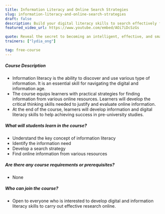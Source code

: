 ```yaml
---
title: Information Literacy and Online Search Strategies
slug: information-literacy-and-online-search-strategies
draft: false
description: Build your digital literacy skills to search effectively for online information
featured_video_url: https://www.youtube.com/embed/AOi7iDcSzGs

quote: Reveal the secret to becoming an intelligent, effective, and smarter web searcher
trainers: ["lydia_ong"]

tag: free-course
---
```


<section id="course_info" class="py-5">
  <div class="container">
    <div class="row">
      <div class="col-lg-6 mb-3">
        <div class="course_info__content">
          <div class="course_info__content-align">
            <h5>Course Description</h5>
            <ul class="terms-condition__list">
              <li class="terms-condition__list-point">
                Information literacy is the ability to discover and use
                various type of information. It is an essential skill for
                navigating the digital and information age.
              </li>
              <li class="terms-condition__list-point">
                The course equips learners with practical strategies for
                finding information from various online resources. Learners
                will develop the critical thinking skills needed to justify
                and evaluate online information.
              </li>
              <li class="terms-condition__list-point">
                At the end of the course, learners will develop information
                and digital literacy skills to help achieving success in
                pre-university studies.
              </li>
            </ul>
          </div>
        </div>
      </div>
      <div class="col-lg-6 mb-3">
        <div class="course_info__content">
          <div class="course_info__content-align">
            <h5>What will students learn in the course?</h5>
            <ul class="terms-condition__list">
              <li class="terms-condition__list-point">
                Understand the key concept of information literacy
              </li>
              <li class="terms-condition__list-point">
                Identify the information need
              </li>
              <li class="terms-condition__list-point">
                Develop a search strategy
              </li>
              <li class="terms-condition__list-point">
                Find online information from various resources
              </li>
            </ul>
            <h5>Are there any course requirements or prerequisites?</h5>
            <ul class="terms-condition__list">
              <li class="terms-condition__list-point">None</li>
            </ul>
            <h5>Who can join the course?</h5>
            <ul class="terms-condition__list">
              <li class="terms-condition__list-point">
                Open to everyone who is interested to develop digital and
                information literacy skills to carry out effective research
                online.
              </li>
            </ul>
          </div>
        </div>
      </div>
    </div>
  </div>
</section>
